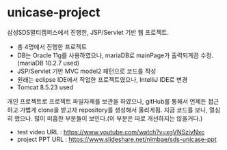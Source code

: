 # unicase-project
삼성SDS멀티캠퍼스에서 진행한, JSP/Servlet 기반 웹 프로젝트.

- 총 4명에서 진행한 프로젝트
- DB는 Oracle 11g를 사용하였으나, mariaDB로 mainPage가 출력되게끔 수정.(mariaDB 10.2.7 used)
- JSP/Servlet 기반 MVC model2 패턴으로 코드를 작성
- 원래는 eclipse IDE에서 작업한 프로젝트였으나, IntelliJ IDE로 변경
- Tomcat 8.5.23 used

개인 프로젝트로 프로젝트 파일자체를 보관을 하였으나, gitHub를 통해서 언제든 접근하고 가볍게 clone을 받고자 repository를 생성해서 올리게됨.
지금 코드를 보니, 열심히 했으나. 많이 미흡한 부분들이 보인다.(이 부분은 따로 개선하지는 않을거다.)


- test video URL : https://www.youtube.com/watch?v=xgVNSzivNxc
- project PPT URL : https://www.slideshare.net/nimbae/sds-unicase-ppt
